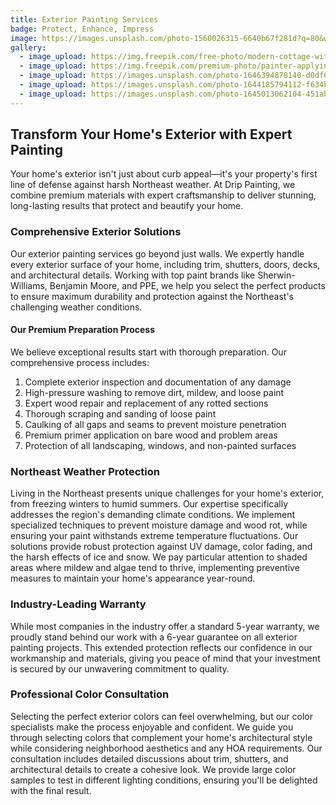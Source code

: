 ```yaml
---
title: Exterior Painting Services
badge: Protect, Enhance, Impress
image: https://images.unsplash.com/photo-1560026315-6640b67f281d?q=80&w=2070&auto=format&fit=crop&ixlib=rb-4.0.3&ixid=M3wxMjA3fDB8MHxwaG90by1wYWdlfHx8fGVufDB8fHx8fA%3D%3D
gallery:
  - image_upload: https://img.freepik.com/free-photo/modern-cottage-with-green-roof-surrounded-by-autumn-forest-landscape-generated-by-artificial-intelligence_188544-150620.jpg?t=st=1740110734~exp=1740114334~hmac=2071d151c065a2704c497dc1270a2b165c2ed8758b015d51e6c7e11a2b6daa3d&w=1380
  - image_upload: https://img.freepik.com/premium-photo/painter-applying-fresh-paint-house-exterior-skilled-precisea-man-is-currently-standing-scaffolding-painting-yellow-building_1068362-5491.jpg?w=996
  - image_upload: https://images.unsplash.com/photo-1646394878140-d0df685d16b6?q=80&w=2076&auto=format&fit=crop&ixlib=rb-4.0.3&ixid=M3wxMjA3fDB8MHxwaG90by1wYWdlfHx8fGVufDB8fHx8fA%3D%3D
  - image_upload: https://images.unsplash.com/photo-1644185794112-f634ba17ced9?q=80&w=2070&auto=format&fit=crop&ixlib=rb-4.0.3&ixid=M3wxMjA3fDB8MHxwaG90by1wYWdlfHx8fGVufDB8fHx8fA%3D%3D
  - image_upload: https://images.unsplash.com/photo-1645013062104-451abe603017?q=80&w=2076&auto=format&fit=crop&ixlib=rb-4.0.3&ixid=M3wxMjA3fDB8MHxwaG90by1wYWdlfHx8fGVufDB8fHx8fA%3D%3D
---
```

## Transform Your Home's Exterior with Expert Painting


Your home's exterior isn't just about curb appeal—it's your property's first line of defense against harsh Northeast weather. At Drip Painting, we combine premium materials with expert craftsmanship to deliver stunning, long-lasting results that protect and beautify your home.

### Comprehensive Exterior Solutions


Our exterior painting services go beyond just walls. We expertly handle every exterior surface of your home, including trim, shutters, doors, decks, and architectural details. Working with top paint brands like Sherwin-Williams, Benjamin Moore, and PPE, we help you select the perfect products to ensure maximum durability and protection against the Northeast's challenging weather conditions.

#### Our Premium Preparation Process


We believe exceptional results start with thorough preparation. Our comprehensive process includes:

1. Complete exterior inspection and documentation of any damage
2. High-pressure washing to remove dirt, mildew, and loose paint
3. Expert wood repair and replacement of any rotted sections
4. Thorough scraping and sanding of loose paint
5. Caulking of all gaps and seams to prevent moisture penetration
6. Premium primer application on bare wood and problem areas
7. Protection of all landscaping, windows, and non-painted surfaces

### Northeast Weather Protection


Living in the Northeast presents unique challenges for your home's exterior, from freezing winters to humid summers. Our expertise specifically addresses the region's demanding climate conditions. We implement specialized techniques to prevent moisture damage and wood rot, while ensuring your paint withstands extreme temperature fluctuations. Our solutions provide robust protection against UV damage, color fading, and the harsh effects of ice and snow. We pay particular attention to shaded areas where mildew and algae tend to thrive, implementing preventive measures to maintain your home's appearance year-round.

### Industry-Leading Warranty


While most companies in the industry offer a standard 5-year warranty, we proudly stand behind our work with a 6-year guarantee on all exterior painting projects. This extended protection reflects our confidence in our workmanship and materials, giving you peace of mind that your investment is secured by our unwavering commitment to quality.

### Professional Color Consultation


Selecting the perfect exterior colors can feel overwhelming, but our color specialists make the process enjoyable and confident. We guide you through selecting colors that complement your home's architectural style while considering neighborhood aesthetics and any HOA requirements. Our consultation includes detailed discussions about trim, shutters, and architectural details to create a cohesive look. We provide large color samples to test in different lighting conditions, ensuring you'll be delighted with the final result.
